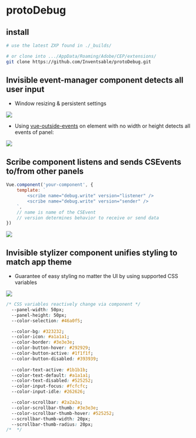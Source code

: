 # protoDebug

## install
``` bash
# use the latest ZXP found in ./_builds/

# or clone into .../AppData/Roaming/Adobe/CEP/extensions/
git clone https://github.com/Inventsable/protoDebug.git
```

## Invisible event-manager component detects all user input

* Window resizing & persistent settings

![](https://thumbs.gfycat.com/DirectLeafyJellyfish-size_restricted.gif)

* Using [vue-outside-events](https://github.com/nchutchind/vue-outside-events) on element with no width or height detects all events of panel:

![](https://thumbs.gfycat.com/TerrificUnfitCrossbill-size_restricted.gif)

## Scribe component listens and sends CSEvents to/from other panels

``` javascript
Vue.component('your-component', {
    template: `
        <scribe name="debug.write" version="listener" />
        <scribe name="debug.write" version="sender" />
    `,
    // name is name of the CSEvent
    // version determines behavior to receive or send data
})

```

![](https://thumbs.gfycat.com/DapperFewAsianelephant-size_restricted.gif)

## Invisible stylizer component unifies styling to match app theme

* Guarantee of easy styling no matter the UI by using supported CSS variables

![](https://thumbs.gfycat.com/ViciousFormalAfricanbushviper-size_restricted.gif)

``` css
/* CSS variables reactively change via component */
  --panel-width: 50px;
  --panel-height: 50px;
  --color-selection: #46a0f5;

  --color-bg: #323232;
  --color-icon: #a1a1a1;
  --color-border: #3e3e3e;
  --color-button-hover: #292929;
  --color-button-active: #1f1f1f;
  --color-button-disabled: #393939;
  
  --color-text-active: #1b1b1b;
  --color-text-default: #a1a1a1;
  --color-text-disabled: #525252;
  --color-input-focus: #fcfcfc;
  --color-input-idle: #262626;

  --color-scrollbar: #2a2a2a;
  --color-scrollbar-thumb: #3e3e3e;
  --color-scrollbar-thumb-hover: #525252;
  --scrollbar-thumb-width: 20px;
  --scrollbar-thumb-radius: 20px;
/*  */
```


